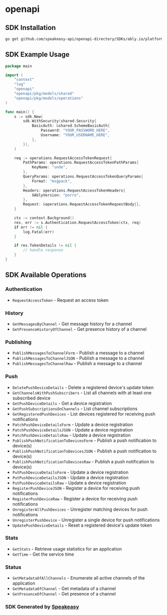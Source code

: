 # openapi

<!-- Start SDK Installation -->
## SDK Installation

```bash
go get github.com/speakeasy-api/openapi-directory/SDKs/ably.io/platform/1.1.0/go
```
<!-- End SDK Installation -->

## SDK Example Usage
<!-- Start SDK Example Usage -->
```go
package main

import (
    "context"
    "log"
    "openapi"
    "openapi/pkg/models/shared"
    "openapi/pkg/models/operations"
)

func main() {
    s := sdk.New(
        sdk.WithSecurity(shared.Security{
            BasicAuth: &shared.SchemeBasicAuth{
                Password: "YOUR_PASSWORD_HERE",
                Username: "YOUR_USERNAME_HERE",
            },
        }),
    )

    req := operations.RequestAccessTokenRequest{
        PathParams: operations.RequestAccessTokenPathParams{
            KeyName: "unde",
        },
        QueryParams: operations.RequestAccessTokenQueryParams{
            Format: "msgpack",
        },
        Headers: operations.RequestAccessTokenHeaders{
            XAblyVersion: "porro",
        },
        Request: &operations.RequestAccessTokenRequestBody{},
    }

    ctx := context.Background()
    res, err := s.Authentication.RequestAccessToken(ctx, req)
    if err != nil {
        log.Fatal(err)
    }

    if res.TokenDetails != nil {
        // handle response
    }
}
```
<!-- End SDK Example Usage -->

<!-- Start SDK Available Operations -->
## SDK Available Operations


### Authentication

* `RequestAccessToken` - Request an access token

### History

* `GetMessagesByChannel` - Get message history for a channel
* `GetPresenceHistoryOfChannel` - Get presence history of a channel

### Publishing

* `PublishMessagesToChannelForm` - Publish a message to a channel
* `PublishMessagesToChannelJSON` - Publish a message to a channel
* `PublishMessagesToChannelRaw` - Publish a message to a channel

### Push

* `DeletePushDeviceDetails` - Delete a registered device's update token
* `GetChannelsWithPushSubscribers` - List all channels with at least one subscribed device
* `GetPushDeviceDetails` - Get a device registration
* `GetPushSubscriptionsOnChannels` - List channel subscriptions
* `GetRegisteredPushDevices` - List devices registered for receiving push notifications
* `PatchPushDeviceDetailsForm` - Update a device registration
* `PatchPushDeviceDetailsJSON` - Update a device registration
* `PatchPushDeviceDetailsRaw` - Update a device registration
* `PublishPushNotificationToDevicesForm` - Publish a push notification to device(s)
* `PublishPushNotificationToDevicesJSON` - Publish a push notification to device(s)
* `PublishPushNotificationToDevicesRaw` - Publish a push notification to device(s)
* `PutPushDeviceDetailsForm` - Update a device registration
* `PutPushDeviceDetailsJSON` - Update a device registration
* `PutPushDeviceDetailsRaw` - Update a device registration
* `RegisterPushDeviceJSON` - Register a device for receiving push notifications
* `RegisterPushDeviceRaw` - Register a device for receiving push notifications
* `UnregisterAllPushDevices` - Unregister matching devices for push notifications
* `UnregisterPushDevice` - Unregister a single device for push notifications
* `UpdatePushDeviceDetails` - Reset a registered device's update token

### Stats

* `GetStats` - Retrieve usage statistics for an application
* `GetTime` - Get the service time

### Status

* `GetMetadataOfAllChannels` - Enumerate all active channels of the application
* `GetMetadataOfChannel` - Get metadata of a channel
* `GetPresenceOfChannel` - Get presence of a channel
<!-- End SDK Available Operations -->

### SDK Generated by [Speakeasy](https://docs.speakeasyapi.dev/docs/using-speakeasy/client-sdks)
